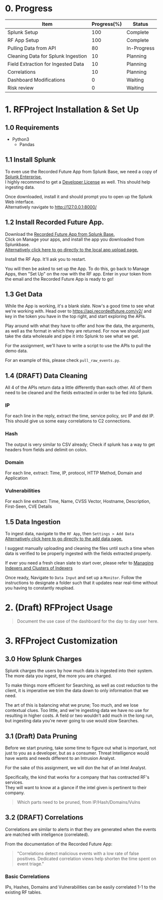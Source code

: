 # 0. Progress

|Item|Progress(%)|Status|
|-|-|-|
|Splunk Setup|100|Complete|
|RF App Setup|100|Complete|
|Pulling Data from API|80|In-Progress|
|Cleaning Data for Splunk Ingestion|10|Planning|
|Field Extraction for Ingested Data|10|Planning|
|Correlations|10|Planning|
|Dashboard Modifications|0|Waiting|
|Risk review|0|Waiting|

# 1. RFProject Installation & Set Up

## 1.0 Requirements

- Python3
  - Pandas

## 1.1 Install Splunk

To even use the Recorded Future App from Splunk Base, we need a copy of [Splunk Enterprise.](https://www.splunk.com/en_us/download.html)  
I highly recommend to get a [Developer License](https://dev.splunk.com/enterprise/dev_license/) as well. This should help ingesting data.

Once downloaded, install it and should prompt you to open up the Splunk Web interface.  
Alternatively navigate to http://127.0.0.1:8000/

## 1.2 Install Recorded Future App.

Download the [Recorded Future App from Splunk Base.](https://splunkbase.splunk.com/app/4920)  
Click on Manage your apps, and install the app you downloaded from Splunkbase.  
[Alternatively click here to go directly to the local app upload page.](http://127.0.0.1:8000/en-GB/manager/appinstall/_upload?breadcrumbs=Settings%7C%2Fmanager%2Flauncher%2F%09Apps%7C%2Fmanager%2Flauncher%2Fapps%2Flocal)

Install the RF App. It'll ask you to restart.

You will then be asked to set up the App. To do this, go back to Manage Apps, then "Set Up" on the row with the RF app.
Enter in your token from the email and the Recorded Future App is ready to go!

## 1.3 Get Data

While the App is working, it's a blank slate. Now's a good time to see what we're working with. Head over to
https://api.recordedfuture.com/v2/
and key in the token you have in the top right, and start exploring the APIs.

Play around with what they have to offer and how the data, the arguments, as well as the format in which they are returned. For now we should just take the data wholesale and pipe it into Splunk to see what we get.

For the assignment, we'll have to write a script to use the APIs to pull the demo data.

For an example of this, please check `pull_raw_events.py`.

## 1.4 (DRAFT) Data Cleaning

All 4 of the APIs return data a little differently than each other.
All of them need to be cleaned and the fields extracted in order to be fed into Splunk.  

### IP
For each line in the reply, extract the time, service policy, src IP and dst IP. This should give us some easy correlations to C2 connections.
### Hash
The output is very similar to CSV already; Check if splunk has a way to get headers from fields and delimit on colon.
### Domain
For each line, extract: Time, IP, protocol, HTTP Method, Domain and Application
### Vulnerabilities
For each line extract: Time, Name, CVSS Vector, Hostname, Description, First-Seen, CVE Details

## 1.5 Data Ingestion

To ingest data, navigate to the `RF App`, then `Settings > Add Data`  
[Alternatively click here to go directly to the add data page.](http://127.0.0.1:8000/en-GB/manager/TA-recordedfuture/adddata)

I suggest manually uploading and cleaning the files until such a time when data is verified to be properly ingested with the fields extracted properly.

If ever you need a fresh clean slate to start over, please refer to 
[Managing Indexers and Clusters of Indexers](https://docs.splunk.com/Documentation/Splunk/7.0.1/Indexer/RemovedatafromSplunk#How_to_use_the_clean_command)

Once ready, Navigate to `Data Input` and set up a `Monitor`. Follow the instructions to designate a folder such that it updates near real-time without you having to constantly reupload.

# 2. (Draft) RFProject Usage

> Document the use case of the dashboard for the day to day user here.

# 3. RFProject Customization

## 3.0 How Splunk Charges

Splunk charges the users by how much data is ingested into their system. The more data you ingest, the more you are charged.

To make things more efficient for Searching, as well as cost reduction to the client, it is imperative we trim the data down to only information that we need.

The art of this is balancing what we prune; Too much, and we lose contextual clues. Too little, and we're ingesting data we have no use for resulting in higher costs. A field or two wouldn't add much in the long run, but ingesting data you're never going to use would slow Searches.

## 3.1 (Draft) Data Pruning

Before we start pruning, take some time to figure out what is important, not just to you as a developer, but as a consumer. Threat Intelligence would have wants and needs different to an Intrusion Analyst.

For the sake of this assignment, we will don the hat of an Intel Analyst.

Specifically, the kind that works for a company that has contracted RF's services.  
They will want to know at a glance if the intel given is pertinent to their company.

> Which parts need to be pruned, from IP/Hash/Domains/Vulns

## 3.2 (DRAFT) Correlations

Correlations are similar to alerts in that they are generated when the events are matched with intellgence (correlated).  

From the documentation of the Recorded Future App:
> "Correlations detect malicious events with a low rate of false positives. Dedicated correlation views help shorten the time spent on event triage."

### Basic Correlations

IPs, Hashes, Domains and Vulnerabilities can be easily correlated 1-1 to the existing RF tables.
